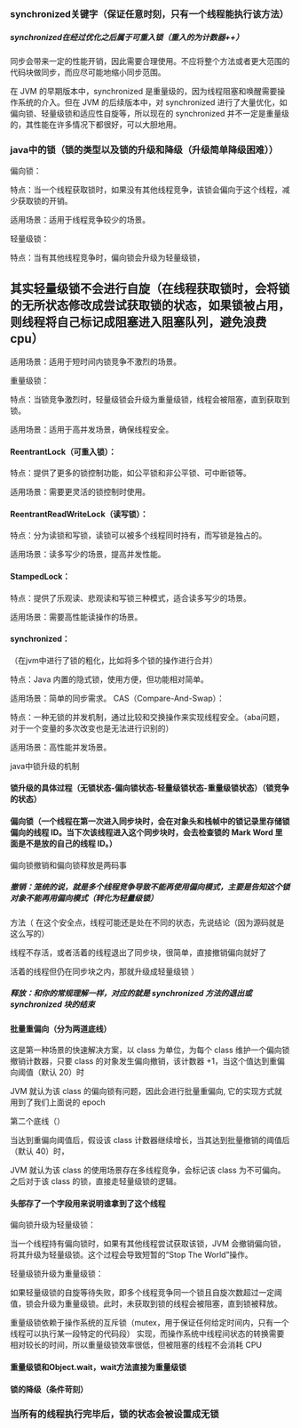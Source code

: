 ### synchronized关键字（保证任意时刻，只有一个线程能执行该方法）

##### synchronized在经过优化之后属于可重入锁（重入的为计数器++）

同步会带来一定的性能开销，因此需要合理使用。不应将整个方法或者更大范围的代码块做同步，而应尽可能地缩小同步范围。

在 JVM 的早期版本中，synchronized 是重量级的，因为线程阻塞和唤醒需要操作系统的介入。但在 JVM 的后续版本中，对 synchronized 进行了大量优化，如偏向锁、轻量级锁和适应性自旋等，所以现在的 synchronized 并不一定是重量级的，其性能在许多情况下都很好，可以大胆地用。

### java中的锁（锁的类型以及锁的升级和降级（升级简单降级困难））

偏向锁：

特点：当一个线程获取锁时，如果没有其他线程竞争，该锁会偏向于这个线程，减少获取锁的开销。

适用场景：适用于线程竞争较少的场景。

轻量级锁：

特点：当有其他线程竞争时，偏向锁会升级为轻量级锁，

## 其实轻量级锁不会进行自旋（在线程获取锁时，会将锁的无所状态修改成尝试获取锁的状态，如果锁被占用，则线程将自己标记成阻塞进入阻塞队列，避免浪费cpu）

适用场景：适用于短时间内锁竞争不激烈的场景。

重量级锁：

特点：当锁竞争激烈时，轻量级锁会升级为重量级锁，线程会被阻塞，直到获取到锁。

适用场景：适用于高并发场景，确保线程安全。

#### ReentrantLock（可重入锁）：

特点：提供了更多的锁控制功能，如公平锁和非公平锁、可中断锁等。

适用场景：需要更灵活的锁控制时使用。

#### ReentrantReadWriteLock（读写锁）：

特点：分为读锁和写锁，读锁可以被多个线程同时持有，而写锁是独占的。

适用场景：读多写少的场景，提高并发性能。

#### StampedLock：

特点：提供了乐观读、悲观读和写锁三种模式，适合读多写少的场景。

适用场景：需要高性能读操作的场景。

#### synchronized：

（在jvm中进行了锁的粗化，比如将多个锁的操作进行合并）

特点：Java 内置的隐式锁，使用方便，但功能相对简单。

适用场景：简单的同步需求。
CAS（Compare-And-Swap）：

特点：一种无锁的并发机制，通过比较和交换操作来实现线程安全。（aba问题，对于一个变量的多次改变也是无法进行识别的）

适用场景：高性能并发场景。

java中锁升级的机制
  
#### 锁升级的具体过程（无锁状态-偏向锁状态-轻量级锁状态-重量级锁状态）（锁竞争的状态）

#### 偏向锁（一个线程在第一次进入同步块时，会在对象头和栈帧中的锁记录里存储锁偏向的线程 ID。当下次该线程进入这个同步块时，会去检查锁的 Mark Word 里面是不是放的自己的线程 ID。）

偏向锁撤销和偏向锁释放是两码事

##### 撤销：笼统的说，就是多个线程竞争导致不能再使用偏向模式，主要是告知这个锁对象不能再用偏向模式（转化为轻量级锁）

方法（
在这个安全点，线程可能还是处在不同的状态，先说结论（因为源码就是这么写的）

线程不存活，或者活着的线程退出了同步块，很简单，直接撤销偏向就好了

活着的线程但仍在同步块之内，那就升级成轻量级锁
）

##### 释放：和你的常规理解一样，对应的就是 synchronized 方法的退出或 synchronized 块的结束

#### 批量重偏向（分为两道底线）

这是第一种场景的快速解决方案，以 class 为单位，为每个 class 维护一个偏向锁撤销计数器，只要 class 的对象发生偏向撤销，该计数器 +1，当这个值达到重偏向阈值（默认 20）时

JVM 就认为该 class 的偏向锁有问题，因此会进行批量重偏向, 它的实现方式就用到了我们上面说的 epoch

第二个底线（）

当达到重偏向阈值后，假设该 class 计数器继续增长，当其达到批量撤销的阈值后（默认 40）时，

JVM 就认为该 class 的使用场景存在多线程竞争，会标记该 class 为不可偏向。之后对于该 class 的锁，直接走轻量级锁的逻辑。

#### 头部存了一个字段用来说明谁拿到了这个线程

偏向锁升级为轻量级锁：

当一个线程持有偏向锁时，如果有其他线程尝试获取该锁，JVM 会撤销偏向锁，将其升级为轻量级锁。这个过程会导致短暂的“Stop The World”操作。

轻量级锁升级为重量级锁：

如果轻量级锁的自旋等待失败，即多个线程竞争同一个锁且自旋次数超过一定阈值，锁会升级为重量级锁。此时，未获取到锁的线程会被阻塞，直到锁被释放。

重量级锁依赖于操作系统的互斥锁（mutex，用于保证任何给定时间内，只有一个线程可以执行某一段特定的代码段） 实现，而操作系统中线程间状态的转换需要相对较长的时间，所以重量级锁效率很低，但被阻塞的线程不会消耗 CPU

#### 重量级锁和Object.wait，wait方法直接为重量级锁

#### 锁的降级（条件苛刻）


### 当所有的线程执行完毕后，锁的状态会被设置成无锁
